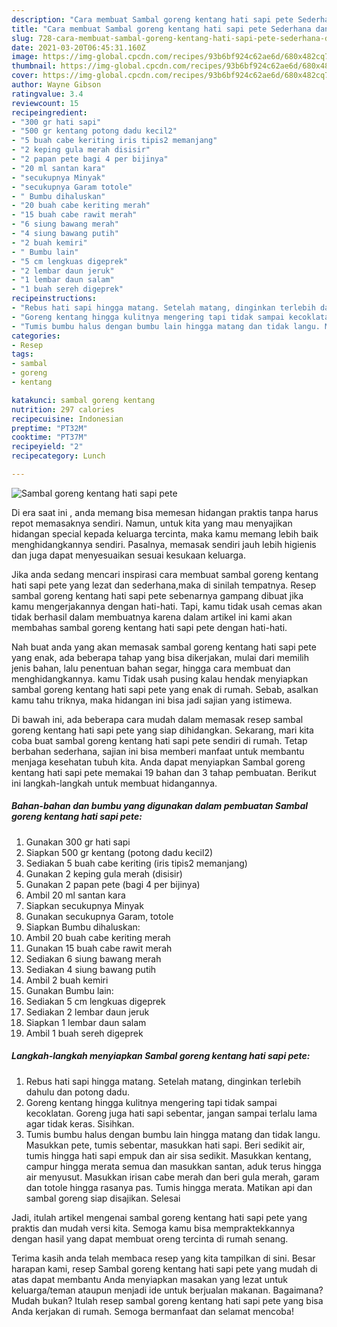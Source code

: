 ```yaml
---
description: "Cara membuat Sambal goreng kentang hati sapi pete Sederhana dan Mudah Dibuat"
title: "Cara membuat Sambal goreng kentang hati sapi pete Sederhana dan Mudah Dibuat"
slug: 728-cara-membuat-sambal-goreng-kentang-hati-sapi-pete-sederhana-dan-mudah-dibuat
date: 2021-03-20T06:45:31.160Z
image: https://img-global.cpcdn.com/recipes/93b6bf924c62ae6d/680x482cq70/sambal-goreng-kentang-hati-sapi-pete-foto-resep-utama.jpg
thumbnail: https://img-global.cpcdn.com/recipes/93b6bf924c62ae6d/680x482cq70/sambal-goreng-kentang-hati-sapi-pete-foto-resep-utama.jpg
cover: https://img-global.cpcdn.com/recipes/93b6bf924c62ae6d/680x482cq70/sambal-goreng-kentang-hati-sapi-pete-foto-resep-utama.jpg
author: Wayne Gibson
ratingvalue: 3.4
reviewcount: 15
recipeingredient:
- "300 gr hati sapi"
- "500 gr kentang potong dadu kecil2"
- "5 buah cabe keriting iris tipis2 memanjang"
- "2 keping gula merah disisir"
- "2 papan pete bagi 4 per bijinya"
- "20 ml santan kara"
- "secukupnya Minyak"
- "secukupnya Garam totole"
- " Bumbu dihaluskan"
- "20 buah cabe keriting merah"
- "15 buah cabe rawit merah"
- "6 siung bawang merah"
- "4 siung bawang putih"
- "2 buah kemiri"
- " Bumbu lain"
- "5 cm lengkuas digeprek"
- "2 lembar daun jeruk"
- "1 lembar daun salam"
- "1 buah sereh digeprek"
recipeinstructions:
- "Rebus hati sapi hingga matang. Setelah matang, dinginkan terlebih dahulu dan potong dadu."
- "Goreng kentang hingga kulitnya mengering tapi tidak sampai kecoklatan. Goreng juga hati sapi sebentar, jangan sampai terlalu lama agar tidak keras. Sisihkan."
- "Tumis bumbu halus dengan bumbu lain hingga matang dan tidak langu. Masukkan pete, tumis sebentar, masukkan hati sapi. Beri sedikit air, tumis hingga hati sapi empuk dan air sisa sedikit. Masukkan kentang, campur hingga merata semua dan masukkan santan, aduk terus hingga air menyusut. Masukkan irisan cabe merah dan beri gula merah, garam dan totole hingga rasanya pas. Tumis hingga merata. Matikan api dan sambal goreng siap disajikan. Selesai"
categories:
- Resep
tags:
- sambal
- goreng
- kentang

katakunci: sambal goreng kentang 
nutrition: 297 calories
recipecuisine: Indonesian
preptime: "PT32M"
cooktime: "PT37M"
recipeyield: "2"
recipecategory: Lunch

---
```



![Sambal goreng kentang hati sapi pete](https://img-global.cpcdn.com/recipes/93b6bf924c62ae6d/680x482cq70/sambal-goreng-kentang-hati-sapi-pete-foto-resep-utama.jpg)

Di era  saat ini , anda memang bisa memesan hidangan praktis tanpa harus repot memasaknya sendiri. Namun, untuk kita yang mau menyajikan hidangan special kepada keluarga tercinta, maka kamu memang lebih baik menghidangkannya sendiri. Pasalnya, memasak sendiri jauh lebih higienis dan juga dapat menyesuaikan sesuai kesukaan keluarga.

Jika anda sedang mencari inspirasi cara membuat sambal goreng kentang hati sapi pete yang lezat dan sederhana,maka di sinilah tempatnya. Resep sambal goreng kentang hati sapi pete  sebenarnya gampang dibuat jika kamu mengerjakannya dengan hati-hati. Tapi, kamu tidak usah cemas akan tidak berhasil dalam membuatnya 
karena dalam artikel ini kami akan membahas sambal goreng kentang hati sapi pete dengan hati-hati.  



Nah buat anda yang akan memasak sambal goreng kentang hati sapi pete yang enak, ada beberapa tahap yang bisa dikerjakan, mulai dari memilih jenis bahan, lalu penentuan bahan segar, hingga cara membuat dan menghidangkannya. kamu Tidak usah pusing kalau hendak menyiapkan sambal goreng kentang hati sapi pete yang enak di rumah. Sebab, asalkan kamu  tahu triknya, maka hidangan ini bisa jadi sajian yang istimewa.

Di bawah ini, ada beberapa cara mudah dalam memasak resep sambal goreng kentang hati sapi pete yang siap dihidangkan. Sekarang, mari kita coba buat sambal goreng kentang hati sapi pete sendiri di rumah. Tetap berbahan sederhana, sajian ini bisa memberi manfaat untuk membantu menjaga kesehatan tubuh kita. Anda dapat menyiapkan Sambal goreng kentang hati sapi pete memakai 19 bahan dan 3 tahap pembuatan. Berikut ini langkah-langkah untuk membuat hidangannya.

<!--inarticleads1-->

##### Bahan-bahan dan bumbu yang digunakan dalam pembuatan Sambal goreng kentang hati sapi pete:

1. Gunakan 300 gr hati sapi
1. Siapkan 500 gr kentang (potong dadu kecil2)
1. Sediakan 5 buah cabe keriting (iris tipis2 memanjang)
1. Gunakan 2 keping gula merah (disisir)
1. Gunakan 2 papan pete (bagi 4 per bijinya)
1. Ambil 20 ml santan kara
1. Siapkan secukupnya Minyak
1. Gunakan secukupnya Garam, totole
1. Siapkan  Bumbu dihaluskan:
1. Ambil 20 buah cabe keriting merah
1. Gunakan 15 buah cabe rawit merah
1. Sediakan 6 siung bawang merah
1. Sediakan 4 siung bawang putih
1. Ambil 2 buah kemiri
1. Gunakan  Bumbu lain:
1. Sediakan 5 cm lengkuas digeprek
1. Sediakan 2 lembar daun jeruk
1. Siapkan 1 lembar daun salam
1. Ambil 1 buah sereh digeprek




<!--inarticleads2-->

##### Langkah-langkah menyiapkan Sambal goreng kentang hati sapi pete:

1. Rebus hati sapi hingga matang. Setelah matang, dinginkan terlebih dahulu dan potong dadu.
1. Goreng kentang hingga kulitnya mengering tapi tidak sampai kecoklatan. Goreng juga hati sapi sebentar, jangan sampai terlalu lama agar tidak keras. Sisihkan.
1. Tumis bumbu halus dengan bumbu lain hingga matang dan tidak langu. Masukkan pete, tumis sebentar, masukkan hati sapi. Beri sedikit air, tumis hingga hati sapi empuk dan air sisa sedikit. Masukkan kentang, campur hingga merata semua dan masukkan santan, aduk terus hingga air menyusut. Masukkan irisan cabe merah dan beri gula merah, garam dan totole hingga rasanya pas. Tumis hingga merata. Matikan api dan sambal goreng siap disajikan. Selesai




Jadi, itulah artikel mengenai  sambal goreng kentang hati sapi pete  yang praktis dan mudah versi kita. Semoga kamu bisa mempraktekkannya dengan hasil yang dapat membuat oreng tercinta di rumah senang. 

Terima kasih anda telah membaca resep yang kita tampilkan di sini. Besar harapan kami, resep  Sambal goreng kentang hati sapi pete yang mudah di atas dapat membantu Anda menyiapkan masakan yang lezat untuk keluarga/teman ataupun menjadi ide untuk berjualan makanan. Bagaimana? Mudah bukan? Itulah resep sambal goreng kentang hati sapi pete yang bisa Anda kerjakan di rumah. Semoga bermanfaat dan selamat mencoba!

